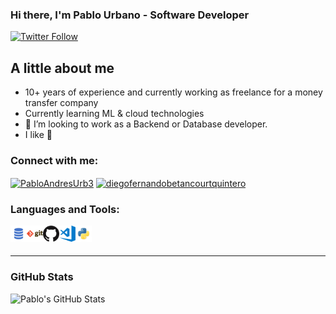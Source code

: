### Hi there, I'm Pablo Urbano - Software Developer

[![Twitter Follow](https://img.shields.io/twitter/follow/PabloAndresUrb3?color=1DA1F2&logo=twitter&style=for-the-badge)](https://twitter.com/intent/follow?original_referer=https%3A%2F%2Fgithub.com%2Fhb4y&screen_name=PabloAndresUrb3)

## A little about me

- 10+ years of experience and currently working as freelance for a money transfer company
- Currently learning ML & cloud technologies
- :raised_hands: I’m looking to work as a Backend or Database developer.
- I like :martial_arts_uniform:


### Connect with me:
<a href="https://twitter.com/PabloAndresUrb3" target="blank"><img align="center" src="https://cdn.jsdelivr.net/npm/simple-icons@3.0.1/icons/twitter.svg" alt="PabloAndresUrb3" height="30" width="40" /></a>
<a href="https://linkedin.com/in/pablourbanodelacruz" target="blank"><img align="center" src="https://cdn.jsdelivr.net/npm/simple-icons@3.0.1/icons/linkedin.svg" alt="diegofernandobetancourtquintero" height="30" width="40" /></a>
<br />

### Languages and Tools:

<img align="left" alt="SQL" width="26px" src="https://raw.githubusercontent.com/github/explore/80688e429a7d4ef2fca1e82350fe8e3517d3494d/topics/sql/sql.png" />
<img align="left" alt="Git" width="26px" src="https://raw.githubusercontent.com/github/explore/80688e429a7d4ef2fca1e82350fe8e3517d3494d/topics/git/git.png" />
<img align="left" alt="GitHub" width="26px" src="https://raw.githubusercontent.com/github/explore/78df643247d429f6cc873026c0622819ad797942/topics/github/github.png" />
<img align="left" alt="Visual Studio Code" width="26px" src="https://raw.githubusercontent.com/github/explore/80688e429a7d4ef2fca1e82350fe8e3517d3494d/topics/visual-studio-code/visual-studio-code.png" />
<img align="left" alt="Python" width="26px" src="https://raw.githubusercontent.com/github/explore/80688e429a7d4ef2fca1e82350fe8e3517d3494d/topics/python/python.png" />


<br />
<br />

---


### GitHub Stats

<img align="left" alt="Pablo's GitHub Stats" src="https://github-readme-stats-orpin-kappa.vercel.app/api?username=paurbano&show_icons=true&hide_border=true" />

